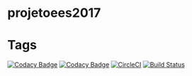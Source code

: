 # projetoees2017

# Tags

[![Codacy Badge](https://api.codacy.com/project/badge/Grade/7048c2f153d34ad6a0d86024e97e2435)](https://app.codacy.com/app/LuanComputacao/projetoees2017?utm_source=github.com&utm_medium=referral&utm_content=LuanComputacao/projetoees2017&utm_campaign=Badge_Grade_Dashboard)
[![Codacy Badge](https://api.codacy.com/project/badge/Grade/7048c2f153d34ad6a0d86024e97e2435)](https://app.codacy.com/app/LuanComputacao/projetoees2017?utm_source=github.com&utm_medium=referral&utm_content=LuanComputacao/projetoees2017&utm_campaign=Badge_Grade_Dashboard)
[![CircleCI](https://circleci.com/gh/LuanComputacao/projetoees2017.svg?style=svg)](https://circleci.com/gh/LuanComputacao/projetoees2017.svg)
[![Build Status](https://travis-ci.org/LuanComputacao/projetoees2017.svg?branch=master)](https://travis-ci.org/LuanComputacao/projetoees2017)
